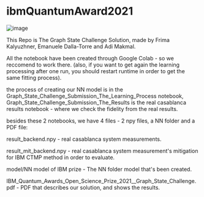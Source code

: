 # ibmQuantumAward2021

![image](https://user-images.githubusercontent.com/68012104/114447495-2b357980-9bdb-11eb-9836-c38382127347.png)


This Repo is The Graph State Challenge Solution,
made by Frima Kalyuzhner, Emanuele Dalla-Torre and Adi Makmal.

All the notebook have been created through Google Colab - so we reccomend to work there.
(also, if you want to get again the learning processing after one run, you should restart runtime in order to get the same fitting process).

the process of creating our NN model is in the Graph_State_Challenge_Submission_The_Learning_Process notebook,
Graph_State_Challenge_Submission_The_Results is the real casablanca results notebook - where we check the fidelity from the real results.

besides these 2 notebooks, we have 4 files - 2 npy files, a NN folder and a PDF file:

result_backend.npy - real casablanca system measurements.

result_mit_backend.npy - real casablanca system measurement's mitigation for IBM CTMP method in order to evaluate.

model/NN model of IBM prize - The NN folder model that's been created.

IBM_Quantum_Awards_Open_Science_Prize_2021__Graph_State_Challenge.pdf - PDF that describes our solution, and shows the results.
